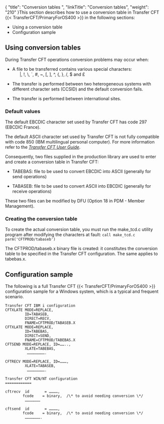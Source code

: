 {
    "title": "Conversion tables ",
    "linkTitle": "Conversion tables",
    "weight": "210"
}This section describes how to use a conversion table in Transfer CFT {{< TransferCFT/PrimaryForOS400  >}} in the following sections:

- Using a conversion table
- Configuration sample

Using conversion tables
-----------------------

During Transfer CFT operations conversion problems may occur when:

- A file to be transferred contains various special characters:  
          &#124;, !, \\, `, \#, ~, [, ], ^, {, }, /, $ and £

<!-- -->

- The transfer is performed between two heterogeneous systems with different character sets (CCSID) and the default conversion fails.

<!-- -->

- The transfer is performed between international sites.

### Default values

The default EBCDIC character set used by Transfer CFT has code 297 (EBCDIC France).

The default ASCII character set used by Transfer CFT is not fully compatible with code 850 (IBM multilingual personal computer). For more information refer to the *[Transfer CFT User Guide](../../../../concepts/transfer_command_overview/using_transcoding/use_extended_character_sets)*.

Consequently, two files supplied in the production library are used to enter and create a conversion table in Transfer CFT:

- TABEBAS: file to be used to convert EBCDIC into ASCII (generally for send operations)

<!-- -->

- TABASEB: file to be used to convert ASCII into EBCDIC (generally for receive operations)

These two files can be modified by DFU (Option 18 in PDM - Member Management).

### Creating the conversion table

To create the actual conversion table, you must run the make_tcd.c utility program after modifying the characters at fault: `call make_tcd.c parm('CFTPROD/tabaseb')`

The CFTPROD/tabaseb.x binary file is created: it constitutes the conversion table to be specified in the Transfer CFT configuration. The same applies to tabebas.x.

Configuration sample
--------------------

The following is a full Transfer CFT {{< TransferCFT/PrimaryForOS400  >}} configuration sample for a Windows system, which is a typical and frequent scenario.

```
Transfer CFT IBM i configuration
CFTXLATE MODE=REPLACE,
         ID=TABASEB,
         DIRECT=RECV,
         FNAME=CFTPROD/TABASEB.X
CFTXLATE MODE=REPLACE,
         ID=TABEBAS,
         DIRECT=SEND,
         FNAME=CFTPROD/TABEBAS.X
CFTSEND MODE=REPLACE, ID=……..,
         XLATE=TABEBAS,
          …………………….
 
CFTRECV MODE=REPLACE, ID=………,
         XLATE=TABASEB,
          …………………….
 
Transfer CFT WIN/NT configuration
============
 
cftrecv  id       = …………,
        fcode    = binary,  /\* to avoid needing conversion \*/
         …………………
 
cftsend  id       = …………,
        fcode    = binary,  /\* to avoid needing conversion \*/
         ………………….
```
